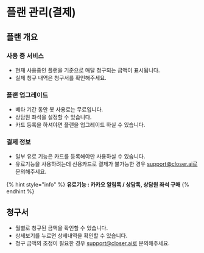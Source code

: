 # 플랜 관리\(결제\)

## 플랜 개요

### 사용 중 서비스

* 현재 사용중인 플랜을 기준으로 매달 청구되는 금액이 표시됩니다.
* 실제 청구 내역은 청구서를 확인해주세요.

### 플랜 업그레이드

* 베타 기간 동안 봇 사용료는 무료입니다.
* 상담원 좌석을 설정할 수 있습니다.
* 카드 등록을 하셔야면 플랜을 업그레이드 하실 수 있습니다.

### 결제 정보

* 일부 유료 기능은 카드를 등록해야만 사용하실 수 있습니다.
* 유료기능을 사용하려는데 신용카드로 결제가 불가능한 경우 support@closer.ai로 문의해주세요.

{% hint style="info" %}
**유료기능 : 카카오 알림톡 / 상담톡, 상담원 좌석 구매**
{% endhint %}

## 청구서

* 월별로 청구된 금액을 확인할 수 있습니다.
* 상세보기를 누르면 상세내역을 확인할 수 있습니다.
* 청구 금액의 조정이 필요한 경우 support@closer.ai로 문의해주세요.

